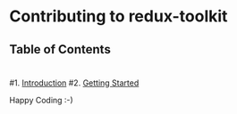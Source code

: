 # Contributing to redux-toolkit
 ## Table of Contents
 #
 #1. [Introduction](#introduction)
 #2. [Getting Started](#getting-started)

Happy Coding :-)

